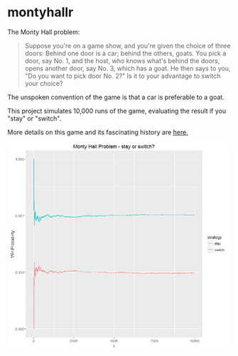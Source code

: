# montyhallr 
The Monty Hall problem:

>  Suppose you're on a game show, and you're given the choice of three 
>  doors: Behind one door is a car; behind the others, goats. You pick 
>  a door, say No. 1, and the host, who knows what's behind the doors, 
>  opens another door, say No. 3, which has a goat. He then says to 
>  you, "Do you want to pick door No. 2?" Is it to your advantage to 
>  switch your choice?

The unspoken convention of the game is that a car is preferable to a goat.

This project simulates 10,000 runs of the game, evaluating the result
if you "stay" or "switch".

More details on this game and its fascinating history are [here.](https://en.wikipedia.org/wiki/Monty_Hall_problem)

![alt text](https://github.com/aaronferrucci/montyhallr/blob/master/plot.png "PNG image")

